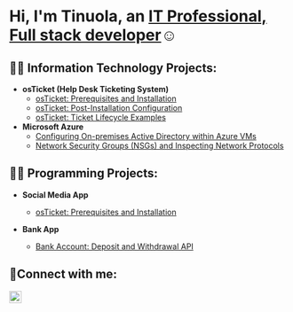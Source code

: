 <h1>Hi, I'm Tinuola, an <a href="https://linkedin.com/in/Tinuola95">IT Professional, Full stack developer</a>☺</h1>

<h2>👨‍💻 Information Technology Projects:</h2>

- <b>osTicket (Help Desk Ticketing System)</b>
  - [osTicket: Prerequisites and Installation](https://github.com/joshmadakorcc/osticket-prereqs)
  - [osTicket: Post-Installation Configuration](https://github.com/joshmadakorcc/post-install-config)
  - [osTicket: Ticket Lifecycle Examples](https://github.com/joshmadakorcc/ticket-lifecycle)
- <b>Microsoft Azure</b>
  - [Configuring On-premises Active Directory within Azure VMs](https://github.com/joshmadakorcc/configure-ad)
  - [Network Security Groups (NSGs) and Inspecting Network Protocols](https://github.com/joshmadakorcc/azure-network-protocols)

<h2>👨‍💻 Programming Projects:</h2>

- <b>Social Media App</b>
  - [osTicket: Prerequisites and Installation](https://github.com/joshmadakorcc/osticket-prereqs)
  
- <b>Bank App</b>
  - [Bank Account: Deposit and Withdrawal API](https://github.com/Tinuola95/Tinuola95-BankAccount.git)

<h2>🤳Connect with me:</h2>

[<img align="left" alt="Tinuola95 | LinkedIn" width="22px" src="https://cdn.jsdelivr.net/npm/simple-icons@v3/icons/linkedin.svg" />][linkedin]

[linkedin]: https://linkedin.com/in/Tinuola95
